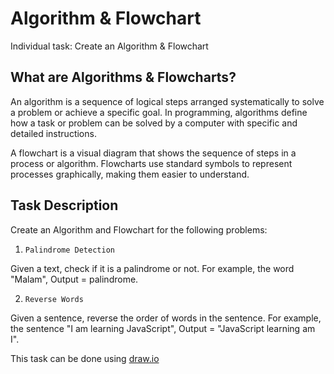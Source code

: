 
# Algorithm & Flowchart

Individual task: Create an Algorithm & Flowchart

## What are Algorithms & Flowcharts?

An algorithm is a sequence of logical steps arranged systematically to solve a problem or achieve a specific goal. In programming, algorithms define how a task or problem can be solved by a computer with specific and detailed instructions.

A flowchart is a visual diagram that shows the sequence of steps in a process or algorithm. Flowcharts use standard symbols to represent processes graphically, making them easier to understand.

## Task Description

Create an Algorithm and Flowchart for the following problems:

1.     Palindrome Detection
Given a text, check if it is a palindrome or not. For example, the word "Malam", Output = palindrome.

2.     Reverse Words
Given a sentence, reverse the order of words in the sentence. For example, the sentence "I am learning JavaScript", Output = "JavaScript learning am I".

This task can be done using [draw.io](https://app.diagrams.net/)

